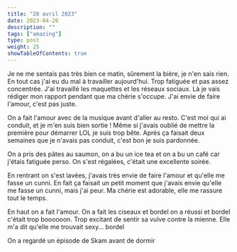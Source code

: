 ```yaml
---
title: "28 avril 2023"
date: 2023-04-28
description: ""
tags: ["amazing"]
type: post
weight: 25
showTableOfContents: true
---
```

Je ne me sentais pas très bien ce matin, sûrement la bière, je n'en sais rien. En tout cas j'ai eu du mal à travailler aujourd'hui. Trop fatiguée et pas assez concentrée. J'ai travaillé les maquettes et les réseaux sociaux. Là je vais rédiger mon rapport pendant que ma chérie s'occupe. J'ai envie de faire l'amour, c'est pas juste.

On a fait l'amour avec de la musique avant d'aller au resto. C'est moi qui ai conduit, et je m'en suis bien sortie ! Même si j'avais oublié de mettre la première pour démarrer LOL je suis trop bête. Après ça faisait deux semaines que je n'avais pas conduit, c'est bon je suis pardonnée.

On a pris des pâtes au saumon, on a bu un ice tea et on a bu un café car j'étais fatiguée perso. On s'est régalées, c'était une excellente soirée.

En rentrant on s'est lavées, j'avais très envie de faire l'amour et qu'elle me fasse un cunni. En fait ça faisait un petit moment que j'avais envie qu'elle me fasse un cunni, mais j'ai peur. Ma chérie est adorable, elle me rassure tout le temps.

En haut on a fait l'amour. On a fait les ciseaux et bordel on a réussi et bordel c'était trop boooooon. Trop excitant de sentir sa vulve contre la mienne. Elle m'a dit qu'elle me trouvait sexy... bordel

On a regardé un épisode de Skam avant de dormir